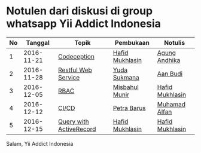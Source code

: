 # Notulen dari diskusi di group whatsapp Yii Addict Indonesia


No | Tanggal | Topik | Pembukaan | Notulis
---|------|-------|--------|--------
1  | 2016-11-21 | [Codeception](discussion1.0-2016-11-21.md) | [Hafid Mukhlasin](https://github.com/hscstudio) | [Agung Andhika](https://github.com/agungsijawir)
2  | 2016-11-28 | [Restful Web Service](discussion2.0-2016-11-28.md) | [Yuda Sukmana](https://github.com/ydatech) | [Aan Budi](https://github.com/aanbudi)
3  | 2016-12-05 | [RBAC](discussion3.0-2016-12-05.md) | [Misbahul Munir](https://github.com/mdmunir) | [Hafid Mukhlasin](https://github.com/hscstudio)
4  | 2016-12-12 | [CI/CD](discussion4.0-2016-12-12.md) | [Petra Barus](https://github.com/petrabarus) | [Muhamad Alfan](https://github.com/m-alfan)
5  | 2016-12-15 | [Query with ActiveRecord](discussion5.0-2016-12-15.md) | [Hafid Mukhlasin](https://github.com/hscstudio) | [Hafid Mukhlasin](https://github.com/hscstudio)

Salam, Yii Addict Indonesia
